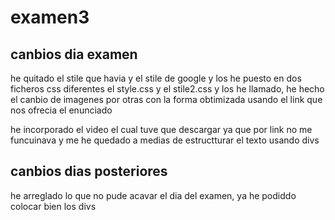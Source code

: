 # examen3

## canbios dia examen

he quitado el stile que havia y el stile de google y los he puesto en dos ficheros css diferentes el style.css y el stile2.css y los he llamado, he hecho el canbio de imagenes por otras con la forma obtimizada usando el link que nos ofrecia el enunciado

he incorporado el video el cual tuve que descargar ya que por link no me funcuinava y me he quedado a medias de estructturar el texto usando divs

## canbios dias posteriores

he arreglado lo que no pude acavar el dia del examen, ya he podiddo colocar bien los divs